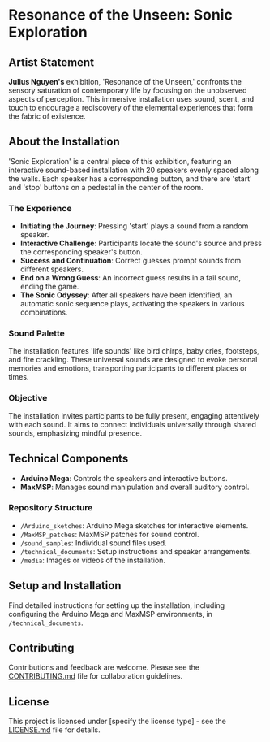 # Resonance of the Unseen: Sonic Exploration

## Artist Statement
**Julius Nguyen's** exhibition, 'Resonance of the Unseen,' confronts the sensory saturation of contemporary life by focusing on the unobserved aspects of perception. This immersive installation uses sound, scent, and touch to encourage a rediscovery of the elemental experiences that form the fabric of existence.

## About the Installation
'Sonic Exploration' is a central piece of this exhibition, featuring an interactive sound-based installation with 20 speakers evenly spaced along the walls. Each speaker has a corresponding button, and there are 'start' and 'stop' buttons on a pedestal in the center of the room.

### The Experience
- **Initiating the Journey**: Pressing 'start' plays a sound from a random speaker.
- **Interactive Challenge**: Participants locate the sound's source and press the corresponding speaker's button.
- **Success and Continuation**: Correct guesses prompt sounds from different speakers.
- **End on a Wrong Guess**: An incorrect guess results in a fail sound, ending the game.
- **The Sonic Odyssey**: After all speakers have been identified, an automatic sonic sequence plays, activating the speakers in various combinations.

### Sound Palette
The installation features 'life sounds' like bird chirps, baby cries, footsteps, and fire crackling. These universal sounds are designed to evoke personal memories and emotions, transporting participants to different places or times.

### Objective
The installation invites participants to be fully present, engaging attentively with each sound. It aims to connect individuals universally through shared sounds, emphasizing mindful presence.

## Technical Components
- **Arduino Mega**: Controls the speakers and interactive buttons.
- **MaxMSP**: Manages sound manipulation and overall auditory control.

### Repository Structure
- `/Arduino_sketches`: Arduino Mega sketches for interactive elements.
- `/MaxMSP_patches`: MaxMSP patches for sound control.
- `/sound_samples`: Individual sound files used.
- `/technical_documents`: Setup instructions and speaker arrangements.
- `/media`: Images or videos of the installation.

## Setup and Installation
Find detailed instructions for setting up the installation, including configuring the Arduino Mega and MaxMSP environments, in `/technical_documents`.

## Contributing
Contributions and feedback are welcome. Please see the [CONTRIBUTING.md](CONTRIBUTING.md) file for collaboration guidelines.

## License
This project is licensed under [specify the license type] - see the [LICENSE.md](LICENSE.md) file for details.
